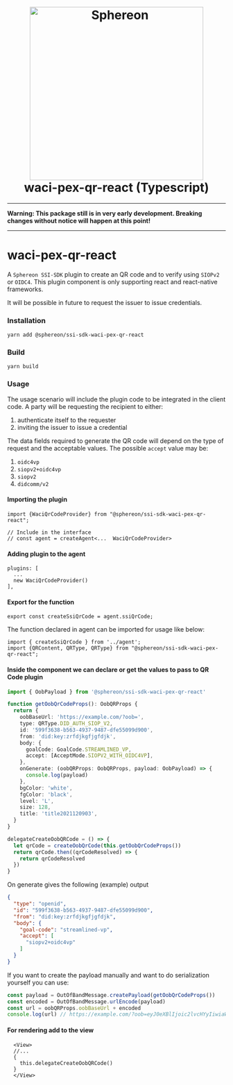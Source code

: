 <!--suppress HtmlDeprecatedAttribute -->
<h1 align="center">
  <br>
  <a href="https://www.sphereon.com"><img src="https://sphereon.com/content/themes/sphereon/assets/img/logo.svg" alt="Sphereon" width="400"></a>
  <br>waci-pex-qr-react (Typescript) 
  <br>
</h1>

---

**Warning: This package still is in very early development. Breaking changes without notice will happen at this point!**

---

# waci-pex-qr-react

A `Sphereon SSI-SDK` plugin to create an QR code and to verify using `SIOPv2` or `OIDC4`. This plugin component is only
supporting react and react-native frameworks.

It will be possible in future to request the issuer to issue credentials.

### Installation

```shell
yarn add @sphereon/ssi-sdk-waci-pex-qr-react
```

### Build

```shell
yarn build
```

### Usage

The usage scenario will include the plugin code to be integrated in the client code. A party will be requesting the
recipient to either:

1. authenticate itself to the requester
2. inviting the issuer to issue a credential

The data fields required to generate the QR code will depend on the type of request and the acceptable values. The
possible `accept` value may be:

1. `oidc4vp`
2. `siopv2+oidc4vp`
3. `siopv2`
4. `didcomm/v2`

#### Importing the plugin

```
import {WaciQrCodeProvider} from "@sphereon/ssi-sdk-waci-pex-qr-react";

// Include in the interface
// const agent = createAgent<...  WaciQrCodeProvider>
```

#### Adding plugin to the agent

```
plugins: [
  ...
  new WaciQrCodeProvider()
],
```

#### Export for the function

```
export const createSsiQrCode = agent.ssiQrCode;
```

The function declared in agent can be imported for usage like below:

```
import { createSsiQrCode } from '../agent';
import {QRContent, QRType, QRType} from "@sphereon/ssi-sdk-waci-pex-qr-react";

```

#### Inside the component we can declare or get the values to pass to QR Code plugin

```typescript
import { OobPayload } from '@sphereon/ssi-sdk-waci-pex-qr-react'

function getOobQrCodeProps(): OobQRProps {
  return {
    oobBaseUrl: 'https://example.com/?oob=',
    type: QRType.DID_AUTH_SIOP_V2,
    id: '599f3638-b563-4937-9487-dfe55099d900',
    from: 'did:key:zrfdjkgfjgfdjk',
    body: {
      goalCode: GoalCode.STREAMLINED_VP,
      accept: [AcceptMode.SIOPV2_WITH_OIDC4VP],
    },
    onGenerate: (oobQRProps: OobQRProps, payload: OobPayload) => {
      console.log(payload)
    },
    bgColor: 'white',
    fgColor: 'black',
    level: 'L',
    size: 128,
    title: 'title2021120903',
  }
}

delegateCreateOobQRCode = () => {
  let qrCode = createOobQrCode(this.getOobQrCodeProps())
  return qrCode.then((qrCodeResolved) => {
    return qrCodeResolved
  })
}
```

On generate gives the following (example) output

```json lines
{
  "type": "openid",
  "id": "599f3638-b563-4937-9487-dfe55099d900",
  "from": "did:key:zrfdjkgfjgfdjk",
  "body": {
    "goal-code": "streamlined-vp",
    "accept": [
      "siopv2+oidc4vp"
    ]
  }
}
```

If you want to create the payload manually and want to do serialization yourself you can use:

```typescript
const payload = OutOfBandMessage.createPayload(getOobQrCodeProps())
const encoded = OutOfBandMessage.urlEncode(payload)
const url = oobQRProps.oobBaseUrl + encoded
console.log(url) // https://example.com/?oob=eyJ0eXBlIjoic2lvcHYyIiwiaWQiOiI1OTlmMzYzOC1iNTYzLTQ5MzctOTQ4Ny1kZmU1NTA5OWQ5MDAiLCJmcm9tIjoiZGlkOmtleTp6cmZkamtnZmpnZmRqayIsImJvZHkiOnsiZ29hbC1jb2RlIjoic3RyZWFtbGluZWQtdnAiLCJhY2NlcHQiOlsic2lvcHYyK29pZGM0dnAiXX19 
```

#### For rendering add to the view

```
  <View>
  //...
  {
    this.delegateCreateOobQRCode()
  }
  </View>
```
